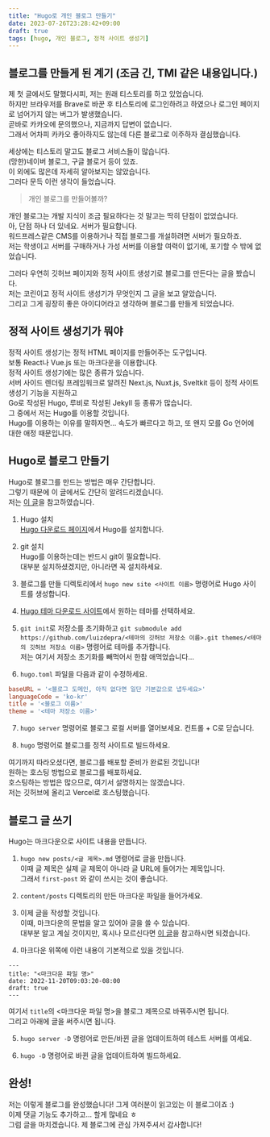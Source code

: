 ```yaml
---
title: "Hugo로 개인 블로그 만들기"
date: 2023-07-26T23:28:42+09:00
draft: true
tags: [hugo, 개인 블로그, 정적 사이트 생성기]
---
```


## 블로그를 만들게 된 계기 (조금 긴, TMI 같은 내용입니다.)
제 첫 글에서도 말했다시피, 저는 원래 티스토리를 하고 있었습니다.   
하지만 브라우저를 Brave로 바꾼 후 티스토리에 로그인하려고 하였으나 로그인 페이지로 넘어가지 않는 버그가 발생했습니다.   
곧바로 카카오에 문의했으나, 지금까지 답변이 없습니다.   
그래서 어차피 카카오 좋아하지도 않는데 다른 블로그로 이주하자 결심했습니다.

세상에는 티스토리 말고도 블로그 서비스들이 많습니다.   
(망한)네이버 블로그, 구글 블로거 등이 있죠.   
이 외에도 많은데 자세히 알아보지는 않았습니다.   
그러다 문득 이런 생각이 들었습니다.   

> 개인 블로그를 만들어볼까?

개인 블로그는 개발 지식이 조금 필요하다는 것 말고는 딱히 단점이 없었습니다.   
아, 단점 하나 더 있네요. 서버가 필요합니다.   
워드프레스같은 CMS를 이용하거나 직접 블로그를 개설하려면 서버가 필요하죠.   
저는 학생이고 서버를 구매하거나 가성 서버를 이용할 여력이 없기에, 포기할 수 밖에 없었습니다.

그러다 우연히 깃허브 페이지와 정적 사이트 생성기로 블로그를 만든다는 글을 봤습니다.   
저는 코린이고 정적 사이트 생성기가 무엇인지 그 글을 보고 알았습니다.   
그리고 그게 굉장히 좋은 아이디어라고 생각하며 블로그를 만들게 되었습니다.

## 정적 사이트 생성기가 뭐야
정적 사이트 생성기는 정적 HTML 페이지를 만들어주는 도구입니다.   
보통 React나 Vue.js 또는 마크다운을 이용합니다.   
정적 사이트 생성기에는 많은 종류가 있습니다.   
서버 사이드 렌더링 프레임워크로 알려진 Next.js, Nuxt.js, Sveltkit 등이 정적 사이트 생성기 기능을 지원하고   
Go로 작성된 Hugo, 루비로 작성된 Jekyll 등 종류가 많습니다.   
그 중에서 저는 Hugo를 이용할 것입니다.   
Hugo를 이용하는 이유를 말하자면... 속도가 빠르다고 하고, 또 왠지 모를 Go 언어에 대한 애정 때문입니다.

## Hugo로 블로그 만들기
Hugo로 블로그를 만드는 방법은 매우 간단합니다.   
그렇기 때문에 이 글에서도 간단히 알려드리겠습니다.   
저는 [이 글](https://gohugo.io/getting-started/quick-start/)을 참고하였습니다.

1. Hugo 설치   
   [Hugo 다운로드 페이지](https://gohugo.io/installation/)에서 Hugo를 설치합니다.

2. git 설치   
   Hugo를 이용하는데는 반드시 git이 필요합니다.   
   대부분 설치하셨겠지만, 아니라면 꼭 설치하세요.

3. 블로그를 만들 디렉토리에서 `hugo new site <사이트 이름>` 명령어로 Hugo 사이트를 생성합니다.

4. [Hugo 테마 다운로드 사이트](https://themes.gohugo.io/)에서 원하는 테마를 선택하세요.

5. `git init`로 저장소를 초기화하고 `git submodule add https://github.com/luizdepra/<테마의 깃허브 저장소 이름>.git themes/<테마의 깃허브 저장소 이름>` 명령어로 테마를 추가합니다.   
    저는 여기서 저장소 초기화를 빼먹어서 한참 애먹었습니다...

6. `hugo.toml` 파일을 다음과 같이 수정하세요.
```toml
baseURL = '<블로그 도메인, 아직 없다면 일단 기본값으로 냅두세요>'
languageCode = 'ko-kr'
title = '<블로그 이름>'
theme = '<테마 저장소 이름>'
```

7. `hugo server` 명령어로 블로그 로컬 서버를 열어보세요. 컨트롤 + C로 닫습니다.

8. `hugo` 명령어로 블로그를 정적 사이트로 빌드하세요.   

여기까지 따라오셨다면, 블로그를 배포할 준비가 완료된 것입니다!   
원하는 호스팅 방법으로 블로그를 배포하세요.   
호스팅하는 방법은 많으므로, 여기서 설명하지는 않겠습니다.   
저는 깃허브에 올리고 Vercel로 호스팅했습니다.

## 블로그 글 쓰기
Hugo는 마크다운으로 사이트 내용을 만듭니다.   

1. `hugo new posts/<글 제목>.md` 명령어로 글을 만듭니다.   
   이때 글 제목은 실제 글 제목이 아니라 글 URL에 들어가는 제목입니다.   
   그래서 `first-post` 와 같이 쓰시는 것이 좋습니다.

2. `content/posts` 디렉토리의 만든 마크다운 파일을 들어가세요.

3. 이제 글을 작성할 것입니다.   
   이때, 마크다운의 문법을 알고 있어야 글을 쓸 수 있습니다.   
   대부분 알고 계실 것이지만, 혹시나 모르신다면 [이 글](https://gist.github.com/ihoneymon/652be052a0727ad59601)을 참고하시면 되겠습니다.

4. 마크다운 위쪽에 이런 내용이 기본적으로 있을 것입니다.
```
---
title: "<마크다운 파일 명>"
date: 2022-11-20T09:03:20-08:00
draft: true
---
```
여기서 `title`의 <마크다운 파일 명>을 블로그 제목으로 바꿔주시면 됩니다.   
그리고 아래에 글을 써주시면 됩니다.   

5. `hugo server -D` 명령어로 만든/바뀐 글을 업데이트하여 테스트 서버를 여세요.

6. `hugo -D` 명령어로 바뀐 글을 업데이트하여 빌드하세요.

## 완성!
저는 이렇게 블로그를 완성했습니다! 그게 여러분이 읽고있는 이 블로그이죠 :)   
이제 댓글 기능도 추가하고... 할게 많네요 ㅎ   
그럼 글을 마치겠습니다. 제 블로그에 관심 가져주셔서 감사합니다!
